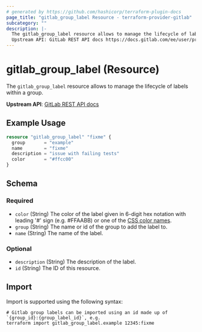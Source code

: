 ```yaml
---
# generated by https://github.com/hashicorp/terraform-plugin-docs
page_title: "gitlab_group_label Resource - terraform-provider-gitlab"
subcategory: ""
description: |-
  The gitlab_group_label resource allows to manage the lifecycle of labels within a group.
  Upstream API: GitLab REST API docs https://docs.gitlab.com/ee/user/project/labels.html#group-labels
---
```


# gitlab_group_label (Resource)

The `gitlab_group_label` resource allows to manage the lifecycle of labels within a group.

**Upstream API**: [GitLab REST API docs](https://docs.gitlab.com/ee/user/project/labels.html#group-labels)

## Example Usage

```terraform
resource "gitlab_group_label" "fixme" {
  group       = "example"
  name        = "fixme"
  description = "issue with failing tests"
  color       = "#ffcc00"
}
```

<!-- schema generated by tfplugindocs -->
## Schema

### Required

- `color` (String) The color of the label given in 6-digit hex notation with leading '#' sign (e.g. #FFAABB) or one of the [CSS color names](https://developer.mozilla.org/en-US/docs/Web/CSS/color_value#Color_keywords).
- `group` (String) The name or id of the group to add the label to.
- `name` (String) The name of the label.

### Optional

- `description` (String) The description of the label.
- `id` (String) The ID of this resource.

## Import

Import is supported using the following syntax:

```shell
# Gitlab group labels can be imported using an id made up of `{group_id}:{group_label_id}`, e.g.
terraform import gitlab_group_label.example 12345:fixme
```
